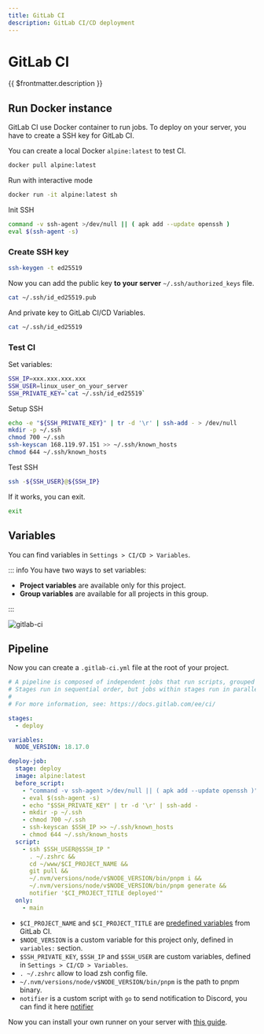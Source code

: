 ```yaml
---
title: GitLab CI
description: GitLab CI/CD deployment
---
```


# GitLab CI

{{ $frontmatter.description }}

## Run Docker instance

GitLab CI use Docker container to run jobs. To deploy on your server, you have to create a SSH key for GitLab CI.

You can create a local Docker `alpine:latest` to test CI.

```sh
docker pull alpine:latest
```

Run with interactive mode

```sh
docker run -it alpine:latest sh
```

Init SSH

```sh
command -v ssh-agent >/dev/null || ( apk add --update openssh )
eval $(ssh-agent -s)
```

### Create SSH key

```sh
ssh-keygen -t ed25519
```

Now you can add the public key **to your server** `~/.ssh/authorized_keys` file.

```sh
cat ~/.ssh/id_ed25519.pub
```

And private key to GitLab CI/CD Variables.

```sh
cat ~/.ssh/id_ed25519
```

### Test CI

Set variables:

```sh
SSH_IP=xxx.xxx.xxx.xxx
SSH_USER=linux_user_on_your_server
SSH_PRIVATE_KEY=`cat ~/.ssh/id_ed25519`
```

Setup SSH

```sh
echo -e "${SSH_PRIVATE_KEY}" | tr -d '\r' | ssh-add - > /dev/null
mkdir -p ~/.ssh
chmod 700 ~/.ssh
ssh-keyscan 168.119.97.151 >> ~/.ssh/known_hosts
chmod 644 ~/.ssh/known_hosts
```

Test SSH

```sh
ssh -${SSH_USER}@${SSH_IP}
```

If it works, you can exit.

```sh
exit
```

## Variables

You can find variables in `Settings > CI/CD > Variables`.

::: info
You have two ways to set variables:

- **Project variables** are available only for this project.
- **Group variables** are available for all projects in this group.

:::

![gitlab-ci](/docs/gitlab-ci.webp)

## Pipeline

Now you can create a `.gitlab-ci.yml` file at the root of your project.

```yaml [.gitlab-ci.yml]
# A pipeline is composed of independent jobs that run scripts, grouped into stages.
# Stages run in sequential order, but jobs within stages run in parallel.
#
# For more information, see: https://docs.gitlab.com/ee/ci/

stages:
  - deploy

variables:
  NODE_VERSION: 18.17.0

deploy-job:
  stage: deploy
  image: alpine:latest
  before_script:
    - "command -v ssh-agent >/dev/null || ( apk add --update openssh )"
    - eval $(ssh-agent -s)
    - echo "$SSH_PRIVATE_KEY" | tr -d '\r' | ssh-add -
    - mkdir -p ~/.ssh
    - chmod 700 ~/.ssh
    - ssh-keyscan $SSH_IP >> ~/.ssh/known_hosts
    - chmod 644 ~/.ssh/known_hosts
  script:
    - ssh $SSH_USER@$SSH_IP "
      . ~/.zshrc &&
      cd ~/www/$CI_PROJECT_NAME &&
      git pull &&
      ~/.nvm/versions/node/v$NODE_VERSION/bin/pnpm i &&
      ~/.nvm/versions/node/v$NODE_VERSION/bin/pnpm generate &&
      notifier '$CI_PROJECT_TITLE deployed'"
  only:
    - main
```

- `$CI_PROJECT_NAME` and `$CI_PROJECT_TITLE` are [predefined variables](https://docs.gitlab.com/ee/ci/variables/predefined_variables.html) from GitLab CI.
- `$NODE_VERSION` is a custom variable for this project only, defined in `variables:` section.
- `$SSH_PRIVATE_KEY`, `$SSH_IP` and `$SSH_USER` are custom variables, defined in `Settings > CI/CD > Variables`.
- `. ~/.zshrc` allow to load zsh config file.
- `~/.nvm/versions/node/v$NODE_VERSION/bin/pnpm` is the path to pnpm binary.
- `notifier` is a custom script with `go` to send notification to Discord, you can find it here [notifier](https://gitlab.com/kiwilan/notifier)

Now you can install your own runner on your server with [this guide](/server/ci-cd/gitlab-runner).
